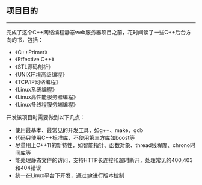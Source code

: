 ## 项目目的
---
完成了这个C++网络编程静态web服务器项目之前，花时间读了一些C++后台方向的书，包括：
- 《C++Primer》<br>
- 《Effective C++》<br>
- 《STL源码剖析》<br>
- 《UNIX环境高级编程》<br>
- 《TCP/IP网络编程》<br>
- 《Linux系统编程》<br>
- 《Linux高性能服务器编程》<br>
- 《Linux多线程服务端编程》<br>

开发该项目时需要做到以下几点：
- 使用最基本、最常见的开发工具，如g++、make、gdb
- 代码只使用C++标准库，不使用第三方库如boost等
- 尽量用上C++11的新特性，如智能指针、函数对象、thread线程库、chrono时间库等
- 能处理静态文件的访问，支持HTTP长连接和超时断开，处理常见的400,403和404错误
- 统一在Linux平台下开发，通过git进行版本控制
